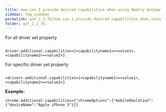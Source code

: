 ```yaml
---
title: How can I provide desired capabilities when using Qmetry Automation Framework?
sidebar: faq_sidebar
permalink: qaf-2.1.7b/how_can_i_provide_desired_capabilities_when_using_qas.html
folder: qaf_2_1_7b
---
```


For all driver set property 

```properties

driver.additional.capabilities={<capabilityname1>=<value1>,<capabilityname2>=<value2>}

```

For specific driver set property 

```properties

<driver>.additional.capabilities={<capabilityname1>=<value1>,<capabilityname2>=<value2>}

```

**Example:**

```properties
chrome.additional.capabilities={"chromeOptions":{"mobileEmulation":{"deviceName":"Apple iPhone 5"}}}
```

